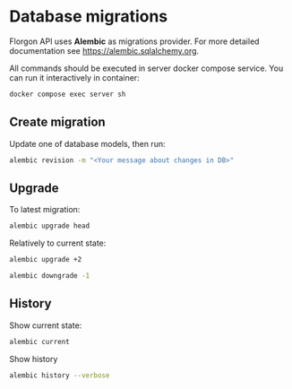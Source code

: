 # Database migrations

Florgon API uses **Alembic** as migrations provider. For more detailed documentation see https://alembic.sqlalchemy.org.

All commands should be executed in server docker compose service. You can run it interactively in container:

```bash
docker compose exec server sh
```

## Create migration

Update one of database models, then run:

```bash
alembic revision -m "<Your message about changes in DB>"
```

## Upgrade

To latest migration:

```bash
alembic upgrade head
```

Relatively to current state:

```bash
alembic upgrade +2
```

```bash
alembic downgrade -1
```

## History

Show current state:

```bash
alembic current
```

Show history

```bash
alembic history --verbose
```
